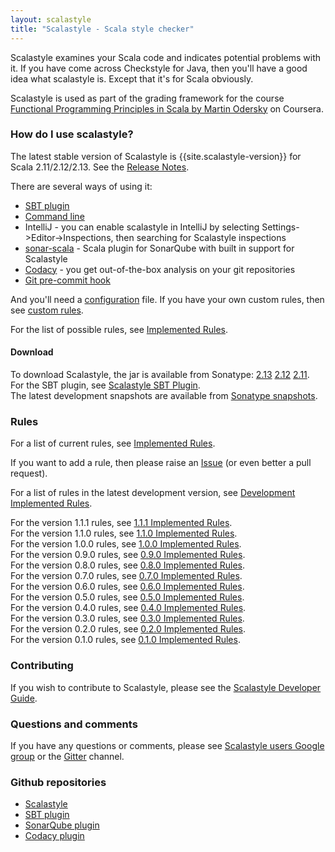 ```yaml
---
layout: scalastyle
title: "Scalastyle - Scala style checker"
---
```


Scalastyle examines your Scala code and indicates potential problems with it. If
you have come across Checkstyle for Java, then you'll have a good idea what
scalastyle is. Except that it's for Scala obviously.

Scalastyle is used as part of the grading framework for the course
[Functional Programming Principles in Scala by Martin Odersky](https://www.coursera.org/course/progfun)
on Coursera.

### How do I use scalastyle?

The latest stable version of Scalastyle is {{site.scalastyle-version}} for Scala
2.11/2.12/2.13. See the [Release Notes](release-notes.html).

There are several ways of using it:

- [SBT plugin](sbt.html)
- [Command line](command-line.html)
- IntelliJ - you can enable scalastyle in IntelliJ by selecting
  Settings->Editor->Inspections, then searching for Scalastyle inspections
- [sonar-scala](https://sonar-scala.com) - Scala plugin for SonarQube with built
  in support for Scalastyle
- [Codacy](https://www.codacy.com) - you get out-of-the-box analysis on your git
  repositories
- [Git pre-commit hook](git-pre-commit-hook.html)

And you'll need a [configuration](configuration.html) file. If you have your own
custom rules, then see [custom rules](custom-rules.html).

For the list of possible rules, see
[Implemented Rules](rules-{{site.scalastyle-version}}.html).

#### Download

To download Scalastyle, the jar is available from Sonatype:
[2.13](https://oss.sonatype.org/content/repositories/releases/com/beautiful-scala/scalastyle_2.13)
[2.12](https://oss.sonatype.org/content/repositories/releases/com/beautiful-scala/scalastyle_2.12)
[2.11](https://oss.sonatype.org/content/repositories/releases/com/beautiful-scala/scalastyle_2.11).  
For the SBT plugin, see [Scalastyle SBT Plugin](sbt.html).  
The latest development snapshots are available from
[Sonatype snapshots](https://oss.sonatype.org/content/repositories/snapshots/com/beautiful-scala/).

### Rules

For a list of current rules, see
[Implemented Rules](rules-{{site.scalastyle-version}}.html).

If you want to add a rule, then please raise an
[Issue](https://github.com/beautiful-scala/scalastyle/issues) (or even better a
pull request).

For a list of rules in the latest development version, see
[Development Implemented Rules](rules-dev.html).

For the version 1.1.1 rules, see [1.1.1 Implemented Rules](rules-1.1.1.html).  
For the version 1.1.0 rules, see [1.1.0 Implemented Rules](rules-1.1.0.html).  
For the version 1.0.0 rules, see [1.0.0 Implemented Rules](rules-1.0.0.html).  
For the version 0.9.0 rules, see [0.9.0 Implemented Rules](rules-0.9.0.html).  
For the version 0.8.0 rules, see [0.8.0 Implemented Rules](rules-0.8.0.html).  
For the version 0.7.0 rules, see [0.7.0 Implemented Rules](rules-0.7.0.html).  
For the version 0.6.0 rules, see [0.6.0 Implemented Rules](rules-0.6.0.html).  
For the version 0.5.0 rules, see [0.5.0 Implemented Rules](rules-0.5.0.html).  
For the version 0.4.0 rules, see [0.4.0 Implemented Rules](rules-0.4.0.html).  
For the version 0.3.0 rules, see [0.3.0 Implemented Rules](rules-0.3.0.html).  
For the version 0.2.0 rules, see [0.2.0 Implemented Rules](rules-0.2.0.html).  
For the version 0.1.0 rules, see [0.1.0 Implemented Rules](rules-0.1.0.html).

### Contributing

If you wish to contribute to Scalastyle, please see the
[Scalastyle Developer Guide](developer-guide.html).

### Questions and comments

If you have any questions or comments, please see
[Scalastyle users Google group](https://groups.google.com/forum/#!forum/scalastyle-users)
or the [Gitter](https://github.com/scalastyle/scalastyle) channel.

### Github repositories

- [Scalastyle](https://github.com/beautiful-scala/scalastyle)
- [SBT plugin](https://github.com/beautiful-scala/sbt-scalastyle)
- [SonarQube plugin](https://sonar-scala.com)
- [Codacy plugin](https://github.com/codacy/codacy-scalastyle)
